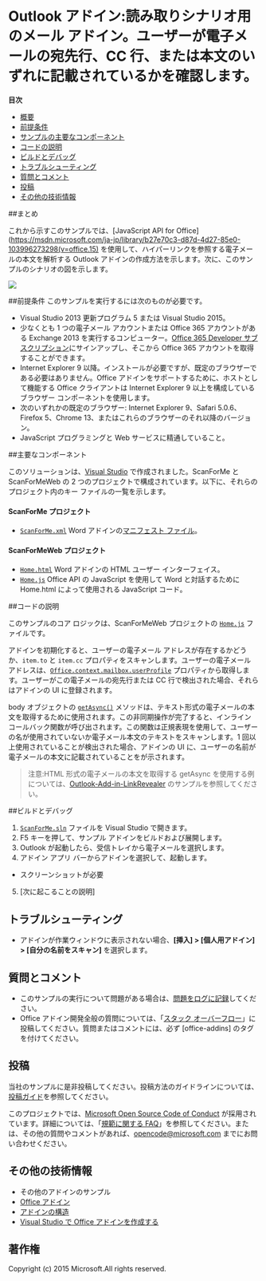 # Outlook アドイン:読み取りシナリオ用のメール アドイン。ユーザーが電子メールの宛先行、CC 行、または本文のいずれに記載されているかを確認します。

**目次**

* [概要](#summary)
* [前提条件](#prerequisites)
* [サンプルの主要なコンポーネント](#components)
* [コードの説明](#codedescription)
* [ビルドとデバッグ](#build)
* [トラブルシューティング](#troubleshooting)
* [質問とコメント](#questions)
* [投稿](#contribute)
* [その他の技術情報](#additional-resources)

<a name="summary"></a>
##まとめ

これから示すこのサンプルでは、[JavaScript API for Office](https://msdn.microsoft.com/ja-jp/library/b27e70c3-d87d-4d27-85e0-103996273298(v=office.15) を使用して、ハイパーリンクを参照する電子メールの本文を解析する Outlook アドインの作成方法を示します。次に、このサンプルのシナリオの図を示します。

 ![](../https://github.com/OfficeDev/Outlook-Add-in-ScanForMe/blob/master/readme-images/screenshot1.PNG)

<a name="prerequisites"></a>
##前提条件
このサンプルを実行するには次のものが必要です。  

  - Visual Studio 2013 更新プログラム 5 または Visual Studio 2015。  
  - 少なくとも 1 つの電子メール アカウントまたは Office 365 アカウントがある Exchange 2013 を実行するコンピューター。[Office 365 Developer サブスクリプション](http://aka.ms/ro9c62)にサインアップし、そこから Office 365 アカウントを取得することができます。
  - Internet Explorer 9 以降。インストールが必要ですが、既定のブラウザーである必要はありません。Office アドインをサポートするために、ホストとして機能する Office クライアントは Internet Explorer 9 以上を構成しているブラウザー コンポーネントを使用します。
  - 次のいずれかの既定のブラウザー: Internet Explorer 9、Safari 5.0.6、Firefox 5、Chrome 13、またはこれらのブラウザーのそれ以降のバージョン。
  - JavaScript プログラミングと Web サービスに精通していること。

<a name="components"></a>
##主要なコンポーネント

このソリューションは、[Visual Studio](https://msdn.microsoft.com/ja-jp/library/office/fp179827.aspx#Tools_CreatingWithVS) で作成されました。ScanForMe と ScanForMeWeb の 2 つのプロジェクトで構成されています。以下に、それらのプロジェクト内のキー ファイルの一覧を示します。 
#### ScanForMe プロジェクト

* [```ScanForMe.xml```](https://github.com/OfficeDev/Outlook-Add-in-ScanForMe/blob/master/ScanForMe/ScanForMeManifest/ScanForMe.xml) Word アドインの[マニフェスト ファイル](https://msdn.microsoft.com/ja-jp/library/office/jj220082.aspx#StartBuildingApps_AnatomyofApp)。

#### ScanForMeWeb プロジェクト

* [```Home.html```](https://github.com/OfficeDev/Outlook-Add-in-ScanForMe/blob/master/ScanForMeWeb/AppRead/Home/Home.html) Word アドインの HTML ユーザー インターフェイス。
* [```Home.js```](https://github.com/OfficeDev/Outlook-Add-in-ScanForMe/blob/master/ScanForMeWeb/AppRead/Home/Home.js) Office API の JavaScript を使用して Word と対話するために Home.html によって使用される JavaScript コード。 


<a name="codedescription"></a>
##コードの説明

このサンプルのコア ロジックは、ScanForMeWeb プロジェクトの [```Home.js```](https://github.com/OfficeDev/Outlook-Add-in-ScanForMe/blob/master/ScanForMeWeb/AppRead/Home/Home.js) ファイルです。 

アドインを初期化すると、ユーザーの電子メール アドレスが存在するかどうか、`item.to` と `item.cc` プロパティをスキャンします。ユーザーの電子メール アドレスは、[```Office.context.mailbox.userProfile```](https://msdn.microsoft.com/ja-jp/library/office/fp160976.aspx) プロパティから取得します。ユーザーがこの電子メールの宛先行または CC 行で検出された場合、それらはアドインの UI に登録されます。 

body オブジェクトの [```getAsync()```](https://msdn.microsoft.com/ja-jp/library/office/mt269089.aspx) メソッドは、テキスト形式の電子メールの本文を取得するために使用されます。この非同期操作が完了すると、インライン コールバック関数が呼び出されます。この関数は正規表現を使用して、ユーザーの名が使用されていないか電子メール本文のテキストをスキャンします。1 回以上使用されていることが検出された場合、アドインの UI に、ユーザーの名前が電子メールの本文に記載されていることをが示されます。 

>注意:HTML 形式の電子メールの本文を取得する getAsync を使用する例については、[Outlook-Add-in-LinkRevealer](https://github.com/OfficeDev/Outlook-Add-in-LinkRevealer) のサンプルを参照してください。 


<a name="build"></a>
##ビルドとデバッグ
1. [```ScanForMe.sln```](ScanForMe.sln) ファイルを Visual Studio で開きます。
2. F5 キーを押して、サンプル アドインをビルドおよび展開します。 
3. Outlook が起動したら、受信トレイから電子メールを選択します。
4. アドイン アプリ バーからアドインを選択して、起動します。

 - スクリーンショットが必要


5. [次に起こることの説明]


<a name="troubleshooting"></a>
## トラブルシューティング

- アドインが作業ウィンドウに表示されない場合、**[挿入] > [個人用アドイン] > [自分の名前をスキャン]** を選択します。

<a name="questions"></a>
## 質問とコメント

- このサンプルの実行について問題がある場合は、[問題をログに記録](https://github.com/OfficeDev/Outlook-Add-in-ScanForMe/issues)してください。
- Office アドイン開発全般の質問については、「[スタック オーバーフロー](http://stackoverflow.com/questions/tagged/office-addins)」に投稿してください。質問またはコメントには、必ず [office-addins] のタグを付けてください。


<a name="contribute"></a>
## 投稿 ##
当社のサンプルに是非投稿してください。投稿方法のガイドラインについては、[投稿ガイド](./Contributing.md)を参照してください。

このプロジェクトでは、[Microsoft Open Source Code of Conduct](https://opensource.microsoft.com/codeofconduct/) が採用されています。詳細については、「[規範に関する FAQ](https://opensource.microsoft.com/codeofconduct/faq/)」を参照してください。または、その他の質問やコメントがあれば、[opencode@microsoft.com](mailto:opencode@microsoft.com) までにお問い合わせください。


<a name="additional-resources"></a>
## その他の技術情報 ##

- <a herf="https://github.com/OfficeDev?utf8=%E2%9C%93&amp;query=-Add-in">その他のアドインのサンプル</a>
- [Office アドイン](http://msdn.microsoft.com/ja-jp/library/office/jj220060.aspx)
- [アドインの構造](https://msdn.microsoft.com/ja-jp/library/office/jj220082.aspx#StartBuildingApps_AnatomyofApp)
- [Visual Studio で Office アドインを作成する](https://msdn.microsoft.com/ja-jp/library/office/fp179827.aspx#Tools_CreatingWithVS)


## 著作権
Copyright (c) 2015 Microsoft.All rights reserved.

